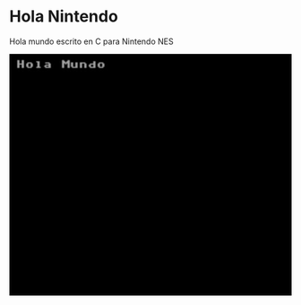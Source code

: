 # Hola Nintendo
Hola mundo escrito en C para Nintendo NES


![Captura de Pantalla](https://raw.githubusercontent.com/ricksanchez-c/hola_nintendo/main/Captura.JPG)

